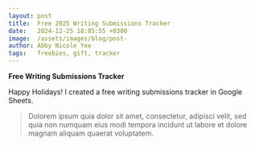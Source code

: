 ```yaml
---
layout: post
title:  Free 2025 Writing Submissions Tracker
date:   2024-12-25 18:05:55 +0300
image:  /assets/images/blog/post-
author: Abby Nicole Yee
tags:   freebies, gift, tracker
---
```


**Free Writing Submissions Tracker**

Happy Holidays! I created a free writing submissions tracker in Google Sheets. 

> Dolorem ipsum quia dolor sit amet, consectetur, adipisci velit, sed quia non numquam eius modi tempora incidunt ut labore et dolore magnam aliquam quaerat voluptatem.


